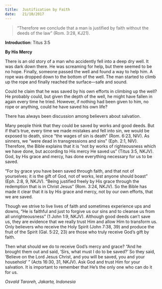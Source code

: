 ```yaml
---
title:  Justification by Faith
date:   21/10/2017
---
```


> <p></p>
> “Therefore we conclude that a man is justified by faith without the deeds of the law” (Rom. 3:28, KJ21).

**Introduction**: Titus 3:5

**By His Mercy**


There is an old story of a man who accidently fell into a deep dry well. It was dark down there. He was screaming for help, but there seemed to be no hope. Finally, someone passed the well and found a way to help him. A rope was dropped down to the bottom of the well. The man started to climb up the rope and finally reached the surface—safe and sound.

Could he claim that he was saved by his own efforts in climbing up the well? He probably could, but given the depth of the well, he might have fallen in again every time he tried. However, if nothing had been given to him, no rope or anything, could he have saved his own life?

There has always been discussion among believers about salvation.

Many people think that they could be saved by works and good deeds. But if that’s true, every time we made mistakes and fell into sin, we would be exposed to death, since “the wages of sin is death” (Rom. 6:23, NIV). As sinners, we “were dead in transgressions and sins” (Eph. 2:1, NIV). Therefore, the Bible explains that it is “not by works of righteousness which we have done, but according to His mercy He saved us” (Titus 3:5, NKJV). God, by His grace and mercy, has done everything necessary for us to be saved.

“For by grace you have been saved through faith, and that not of yourselves; it is the gift of God, not of works, lest anyone should boast” (Eph. 2:8, 9, NKJV). “Being justified freely by His grace through the redemption that is in Christ Jesus” (Rom. 3:24, NKJV). So the Bible has made it clear that it is by His grace and mercy, not by our own efforts, that we are saved.

Though we strive to live lives of faith and sometimes experience ups and downs, “He is faithful and just to forgive us our sins and to cleanse us from all unrighteousness” (1 John 1:9, NKJV). Although good deeds can’t save us, they are evidence that we really trust Him and allow Him to transform us. Only believers who receive the Holy Spirit (John 7:38, 39) and produce the fruit of the Spirit (Gal. 5:22, 23) are those who truly receive God’s gift by faith.

Then what should we do to receive God’s mercy and grace? “And he brought them out and said, ‘Sirs, what must I do to be saved?’ So they said, ‘Believe on the Lord Jesus Christ, and you will be saved, you and your household’ ” (Acts 16:30, 31, NKJV). Ask God and trust Him for your salvation. It is important to remember that He’s the only one who can do it for us.

_Osvald Taroreh, Jakarta, Indonesia_